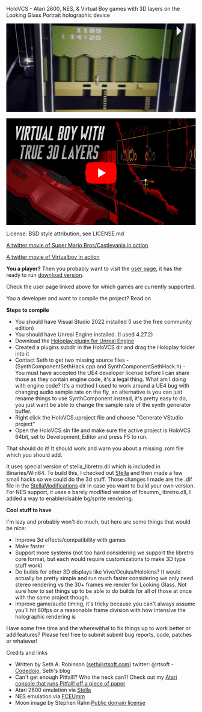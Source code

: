 HoloVCS - Atari 2600, NES, & Virtual Boy games with 3D layers on the Looking Glass Portrait holographic device

![](Media/holovcs.gif)


<a href="https://www.youtube.com/watch?v=QpQSTgjk4N4"><img align="top" src="Media/vboy_youtube_thumb.jpg" width=800></a>

License:  BSD style attribution, see LICENSE.md

[A twitter movie of Super Mario Bros/Castlevania in action](https://twitter.com/rtsoft/status/1489125302877900806)

[A twitter movie of Virtualboy in action](https://twitter.com/rtsoft/status/1542285198443683841)


**You a player?** Then you probably want to visit the [user page](https://www.codedojo.com/?p=2704), it has the ready to run [download version](https://www.rtsoft.com/files/HoloVCS_Win64.zip).

Check the user page linked above for which games are currently supported.

You a developer and want to compile the project?  Read on

**Steps to compile**

* You should have Visual Studio 2022 installed (I use the free community edition)
* You should have Unreal Engine installed.  (I used 4.27.2)
* Download the [Holoplay plugin for Unreal Engine](https://lookingglassfactory.com/software)
* Created a plugins subdir in the HoloVCS dir and drag the Holoplay folder into it
* Contact Seth to get two missing source files - (SynthComponentSethHack.cpp and SynthComponentSethHack.h) - You must have accepted the UE4 developer license before I can share those as they contain engine code, it's a legal thing.  What am I doing with engine code? It's a method I used to work around a UE4 bug with changing audio sample rate on the fly, an alternative is you can just rename things to use SynthComponent instead, it's pretty easy to do, you just want be able to change the sample rate of the synth generator buffer.
* Right click the HoloVCS.uproject file and choose "Generate VStudio project"
* Open the HoloVCS.sln file and make sure the active project is HoloVCS 64bit, set to Development_Editor and press F5 to run.

That should do it! It should work and warn you about a missing .rom file which you should add.

It uses special version of stella_libretro.dll which is included in Binaries/Win64.  To build this, I checked out [Stella](https://github.com/stella-emu/stella) and then made a few small hacks so we could do the 3d stuff.  Those changes I made are the .dif file in the [StellaModifications](https://github.com/SethRobinson/HoloVCS/blob/main/StellaModifications/StellaModification.dif) dir in case you want to build your own version.
For NES support, it uses a barely modified version of fceumm_libretro.dll, I added a way to enable/disable bg/sprite rendering.


**Cool stuff to have**

I'm lazy and probably won't do much, but here are some things that would be nice:

* Improve 3d effects/compatibility with games
* Make faster
* Support more systems (not too hard considering we support the libretro core format, but each would require customizations to make 3D type stuff work)
* Do builds for other 3D displays like Vive/Oculus/Hololens?  It would actually be pretty simple and run much faster considering we only need stereo rendering vs the 30+ frames we render for Looking Glass.  Not sure how to set things up to be able to do builds for all of those at once with the same project though.
* Improve game/audio timing, it's tricky because you can't always assume you'll hit 60fps or a reasonable frame division with how intensive the holographic rendering is

Have some free time and the wherewithal to fix things up to work better or add features? Please feel free to submit submit bug reports, code, patches or whatever!

Credits and links
- Written by Seth A. Robinson (seth@rtsoft.com) twitter: @rtsoft - [Codedojo](https://www.codedojo.com), Seth's blog
- Can't get enough Pitfall!? Who the heck can?!  Check out my [Atari console that runs Pitfall! off a piece of paper](https://www.codedojo.com/?p=2251)
- Atari 2600 emulation via [Stella](https://github.com/stella-emu/stella)
- NES emulation via [FCEUmm](https://docs.libretro.com/library/fceumm)
- Moon image by Stephen Rahn [Public domain license](https://www.flickr.com/photos/srahn/16542943668/in/photostream)
